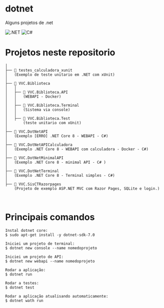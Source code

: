 # dotnet

Alguns projetos de .net

![.NET](https://img.shields.io/badge/.NET-5C2D91?style=for-the-badge&logo=.net&logoColor=white)
![C#](https://img.shields.io/badge/c%23-%23239120.svg?style=for-the-badge&logo=csharp&logoColor=white)


# Projetos neste repositorio
```
│
├── 📂 testes_calculadora_xunit
│   (Exemplo de teste unitario em .NET com xUnit) 
│
├── 📂 VVC.Biblioteca
│   │ 
│   ├── 📂 VVC.Biblioteca.API
│   │   (WEBAPI - Docker) 
│   │
│   ├── 📂 VVC.Biblioteca.Terminal
│   │   (Sistema via console)
│   │
│   ├── 📂 VVC.Biblioteca.Test
│       (teste unitario com xUnit) 
│
├── 📂 VVC.DotNetAPI
│   (Exemplo [ERRO] .NET Core 8 - WEBAPI - C#)
│
├── 📂 VVC.DotNetAPICalculadora
│   (Exemplo .NET Core 8 - WEBAPI com calculadora - Docker - C#) 
│
├── 📂 VVC.DotNetMinimalAPI
│   (Exemplo .NET Core 8 - minimal API - C# ) 
│
├── 📂 VVC.DotNetTerminal
│   (Exemplo .NET Core 8 - Terminal simples - C#)
│
├── 📂 VVC.SisCTRazorpages
    (Projeto de exemplo ASP.NET MVC com Razor Pages, SQLite e login.)

    

```

# Principais comandos
```
Instal dotnet core:
$ sudo apt-get install -y dotnet-sdk-7.0

Iniciei um projeto de terminal:
$ dotnet new console --name nomedoprojeto

Iniciei um projeto de API:
$ dotnet new webapi --name nomedoprojeto

Rodar a aplicação:
$ dotnet run

Rodar a testes:
$ dotnet test

Rodar a aplicação atualisando automaticamente:
$ dotnet wath run
```
